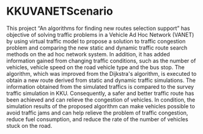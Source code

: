 # KKUVANETScenario
This project “An algorithms for finding new routes selection support” has objective of solving traffic problems in a Vehicle Ad Hoc Network (VANET) by using virtual traffic model to propose a solution to traffic congestion problem and comparing the new static and dynamic traffic route search methods on the ad hoc network system. In addition, it has added information gained from changing traffic conditions, such as the number of vehicles, vehicle speed on the road vehicle type and the bus stop. The algorithm, which was improved from the Dijkstra's algorithm, is executed to obtain a new route derived from static and dynamic traffic simulations. The information obtained from the simulated traffics is compared to the survey traffic simulation in KKU. Consequently, a safer and better traffic route has been achieved and can relieve the congestion of vehicles. In condition, the simulation results of the proposed algorithm can make vehicles possible to avoid traffic jams and can help relieve the problem of traffic congestion, reduce fuel consumption, and reduce the rate of the number of vehicles stuck on the road.
